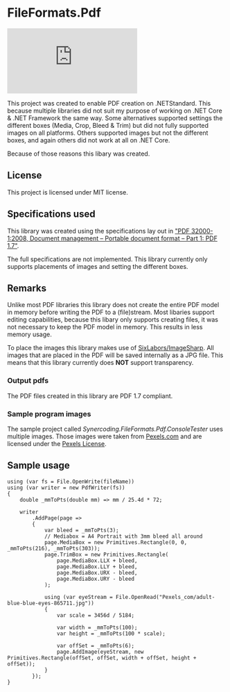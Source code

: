 # FileFormats.Pdf
[![Build Status](https://synercoding.visualstudio.com/Synercoding.FileFormats.Pdf/_apis/build/status/synercoder.FileFormats.Pdf?branchName=master)](https://synercoding.visualstudio.com/Synercoding.FileFormats.Pdf/_build/latest?definitionId=7&branchName=master)

This project was created to enable PDF creation on .NETStandard. This because multiple libraries did not suit my purpose of working on .NET Core & .NET Framework the same way. Some alternatives supported settings the different boxes (Media, Crop, Bleed & Trim) but did not fully supported images on all platforms. Others supported images but not the different boxes, and again others did not work at all on .NET Core.

Because of those reasons this libary was created. 

## License
This project is licensed under MIT license.

## Specifications used
This library was created using the specifications lay out in ["PDF 32000-1:2008, Document management – Portable document format – Part 1: PDF 1.7"](https://www.adobe.com/content/dam/acom/en/devnet/pdf/pdfs/PDF32000_2008.pdf).

The full specifications are not implemented. This library currently only supports placements of images and setting the different boxes.

## Remarks
Unlike most PDF libraries this library does not create the entire PDF model in memory before writing the PDF to a (file)stream. Most libaries support editing capabilities, because this libary only supports creating files, it was not necessary to keep the PDF model in memory. This results in less memory usage.

To place the images this library makes use of [SixLabors/ImageSharp](https://github.com/SixLabors/ImageSharp). All images that are placed in the PDF will be saved internally as a JPG file. This means that this library currently does **NOT** support transparency.

### Output pdfs
The PDF files created in this library are PDF 1.7 compliant.


### Sample program images
The sample project called *Synercoding.FileFormats.Pdf.ConsoleTester* uses multiple images. Those images were taken from [Pexels.com](https://www.pexels.com/royalty-free-images/) and are licensed under the [Pexels License](https://www.pexels.com/photo-license/).

## Sample usage

<pre><code>using (var fs = File.OpenWrite(fileName))
using (var writer = new PdfWriter(fs))
{
    double _mmToPts(double mm) => mm / 25.4d * 72;

    writer
        .AddPage(page =&gt;
        {
            var bleed = _mmToPts(3);
            // Mediabox = A4 Portrait with 3mm bleed all around
            page.MediaBox = new Primitives.Rectangle(0, 0, _mmToPts(216), _mmToPts(303));
            page.TrimBox = new Primitives.Rectangle(
                page.MediaBox.LLX + bleed,
                page.MediaBox.LLY + bleed,
                page.MediaBox.URX - bleed,
                page.MediaBox.URY - bleed
            );

            using (var eyeStream = File.OpenRead("Pexels_com/adult-blue-blue-eyes-865711.jpg"))
            {
                var scale = 3456d / 5184;

                var width = _mmToPts(100);
                var height = _mmToPts(100 * scale);

                var offSet = _mmToPts(6);
                page.AddImage(eyeStream, new Primitives.Rectangle(offSet, offSet, width + offSet, height + offSet));
            }
        });
}</code></pre>